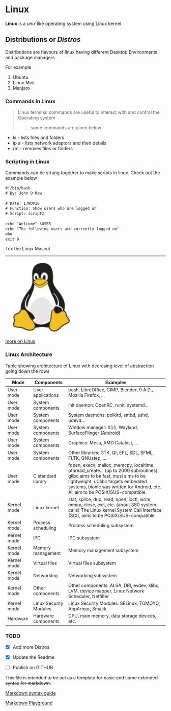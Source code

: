 # Linux 
**Linux** is a *unix* like operating system using Linux kernel

## Distributions or *Distros*
Distributions are flavours of linux having different Desktop Environments and package managers

For example

1. Ubuntu
2. Linux Mint
3. Manjaro


### Commands in Linux


> Linux terminal commands are  useful to interact with and control the Operating system 
>>some commands are given below

- ls - lists files and folders
- ip a - lists network adaptors and their details
- rm - removes files or folders

### Scripting in Linux

Commands can be strung together to make scripts in linux. Check out the example below

``` 
#!/bin/bash  
# By: John O'Raw

# Date: 17NOV10
# Function: Show users who are logged on
# Script: script2

echo "Welcome" $USER
echo "The following users are currently logged on"
who
exit 0 
```





Tux the Linux Mascot	

---

![Tux the Linux Mascot](Screenshot.png)

[more on Linux](https://en.wikipedia.org/wiki/Linux)




### Linux Architecture

Table showing architecture of Linux with decresing level of abstraction going down the rows

| Mode|Components|Examples |
| ----|-------|------ |
| User mode|User applications|bash, LibreOffice, GIMP, Blender, 0 A.D., Mozilla Firefox, ... |
| User mode|System components|init daemon: OpenRC, runit, systemd... |
| User mode|System components|System daemons: polkitd, smbd, sshd, udevd... |
| User mode|System components|Window manager: X11, Wayland, SurfaceFlinger (Android) |
| User mode|System components|Graphics: Mesa, AMD Catalyst, ... |
| User mode|System components|Other libraries: GTK, Qt, EFL, SDL, SFML, FLTK, GNUstep, ... |
| User mode|C standard library|fopen, execv, malloc, memcpy, localtime, pthread_create... (up to 2000 subroutines) glibc aims to be fast, musl aims to be lightweight, uClibc targets embedded systems, bionic was written for Android, etc. All aim to be POSIX/SUS-compatible. |
| Kernel mode|Linux kernel|stat, splice, dup, read, open, ioctl, write, mmap, close, exit, etc. (about 380 system calls) The Linux kernel System Call Interface (SCI), aims to be POSIX/SUS-compatible. |
| Kernel mode|Process scheduling|Process scheduling subsystem |
| Kernel mode|IPC|IPC subsystem |
| Kernel mode|Memory management|Memory management subsystem |
| Kernel mode|Virtual files|Virtual files subsystem |
| Kernel mode|Networking|Networking subsystem |
| Kernel mode|Other components|Other components: ALSA, DRI, evdev, klibc, LVM, device mapper, Linux Network Scheduler, Netfilter |
| Kernel mode|Linux Security Modules|Linux Security Modules: SELinux, TOMOYO, AppArmor, Smack |
| Hardware|Hardware components|CPU, main memory, data storage devices, etc. |





### TODO

- [x] Add more Distros
- [x] Update the Readme
- [ ] Publish on GITHUB






~~This file is intended to be act as a template for basic and some extended syntax for markdown.~~

[Markdown syntax guide](https://www.markdownguide.org/cheat-sheet/)

[Markdown Playground](https://markdownlivepreview.com/)
